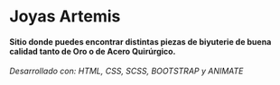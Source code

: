 # Joyas Artemis 
#### Sitio donde puedes encontrar distintas piezas de biyuterie de buena calidad tanto de Oro o de Acero Quirúrgico.

*Desarrollado con: HTML, CSS, SCSS, BOOTSTRAP y ANIMATE*